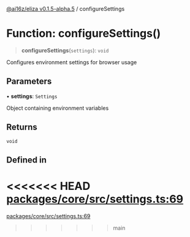 [@ai16z/eliza v0.1.5-alpha.5](../index.md) / configureSettings

# Function: configureSettings()

> **configureSettings**(`settings`): `void`

Configures environment settings for browser usage

## Parameters

• **settings**: `Settings`

Object containing environment variables

## Returns

`void`

## Defined in

<<<<<<< HEAD
[packages/core/src/settings.ts:69](https://github.com/konstantine25b/eliza/blob/main/packages/core/src/settings.ts#L69)
=======
[packages/core/src/settings.ts:69](https://github.com/ai16z/eliza/blob/main/packages/core/src/settings.ts#L69)
>>>>>>> main
